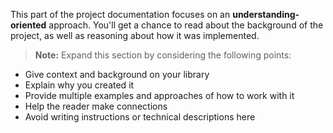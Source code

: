 This part of the project documentation focuses on an
**understanding-oriented** approach. You'll get a
chance to read about the background of the project,
as well as reasoning about how it was implemented.    

> **Note:** Expand this section by considering the
> following points:

- Give context and background on your library
- Explain why you created it
- Provide multiple examples and approaches of how
    to work with it
- Help the reader make connections
- Avoid writing instructions or technical descriptions
    here